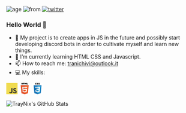 ![age](https://img.shields.io/badge/Age-17-green?style=for-the-badge) ![from](https://img.shields.io/badge/from-France-red?style=for-the-badge) [![twitter](https://img.shields.io/badge/-dorian_tnx-1DA1F2?logo=Twitter&logoColor=white&link=https://twitter.com/dorian_tnx&style=for-the-badge)](https://twitter.com/dorian_tnx)

### Hello World 🍵

- 🔭 My project is to create apps in JS in the future and possibly start developing discord bots in order to cultivate myself and learn new things.
- 🌱 I’m currently learning HTML CSS and Javascript.                                                  
- 📫 How to reach me: [tranichivi@outlook.it](mailto:tranichivi@outlook.it)
- 💻 My skills:

<code><img height="30" src="https://raw.githubusercontent.com/github/explore/80688e429a7d4ef2fca1e82350fe8e3517d3494d/topics/javascript/javascript.png"></code>
<code><img height="30" src="https://raw.githubusercontent.com/github/explore/80688e429a7d4ef2fca1e82350fe8e3517d3494d/topics/html/html.png"></code>
<code><img height="30" src="https://raw.githubusercontent.com/github/explore/80688e429a7d4ef2fca1e82350fe8e3517d3494d/topics/css/css.png"></code>

![TrayNix's GitHub Stats](https://github-readme-stats.vercel.app/api?username=TrayNix&show_icons=true)
